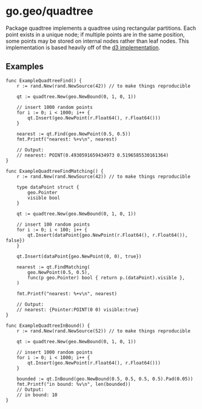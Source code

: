 go.geo/quadtree
===============

Package quadtree implements a quadtree using rectangular partitions.
Each point exists in a unique node; if multiple points are in the same position,
some points may be stored on internal nodes rather than leaf nodes.
This implementation is based heavily off of the
[d3 implementation](https://github.com/mbostock/d3/wiki/Quadtree-Geom).

## Examples

	func ExampleQuadtreeFind() {
		r := rand.New(rand.NewSource(42)) // to make things reproducible

		qt := quadtree.New(geo.NewBound(0, 1, 0, 1))

		// insert 1000 random points
		for i := 0; i < 1000; i++ {
			qt.Insert(geo.NewPoint(r.Float64(), r.Float64()))
		}

		nearest := qt.Find(geo.NewPoint(0.5, 0.5))
		fmt.Printf("nearest: %+v\n", nearest)

		// Output:
		// nearest: POINT(0.4930591659434973 0.5196585530161364)
	}

	func ExampleQuadtreeFindMatching() {
		r := rand.New(rand.NewSource(42)) // to make things reproducible

		type dataPoint struct {
			geo.Pointer
			visible bool
		}

		qt := quadtree.New(geo.NewBound(0, 1, 0, 1))

		// insert 100 random points
		for i := 0; i < 100; i++ {
			qt.Insert(dataPoint{geo.NewPoint(r.Float64(), r.Float64()), false})
		}

		qt.Insert(dataPoint{geo.NewPoint(0, 0), true})

		nearest := qt.FindMatching(
			geo.NewPoint(0.5, 0.5),
			func(p geo.Pointer) bool { return p.(dataPoint).visible },
		)

		fmt.Printf("nearest: %+v\n", nearest)

		// Output:
		// nearest: {Pointer:POINT(0 0) visible:true}
	}

	func ExampleQuadtreeInBound() {
		r := rand.New(rand.NewSource(52)) // to make things reproducible

		qt := quadtree.New(geo.NewBound(0, 1, 0, 1))

		// insert 1000 random points
		for i := 0; i < 1000; i++ {
			qt.Insert(geo.NewPoint(r.Float64(), r.Float64()))
		}

		bounded := qt.InBound(geo.NewBound(0.5, 0.5, 0.5, 0.5).Pad(0.05))
		fmt.Printf("in bound: %v\n", len(bounded))
		// Output:
		// in bound: 10
	}
